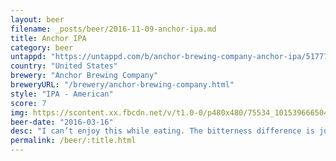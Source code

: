 ```yaml
---
layout: beer
filename: _posts/beer/2016-11-09-anchor-ipa.md
title: Anchor IPA
category: beer
untappd: "https://untappd.com/b/anchor-brewing-company-anchor-ipa/517772"
country: "United States"
brewery: "Anchor Brewing Company"
breweryURL: "/brewery/anchor-brewing-company.html"
style: "IPA - American"
score: 7
img: https://scontent.xx.fbcdn.net/v/t1.0-0/p480x480/75534_10153966650468745_295000144566915941_n.jpg?_nc_cat=100&_nc_ht=scontent.xx&oh=9c207eca41c19b6926e105a8f9dc871e&oe=5CCE5524
beer-date: "2016-03-16"
desc: "I can’t enjoy this while eating. The bitterness difference is just too large for my taste buds to cope. Outside of that the bitterness is still a little too strong for the hop aroma"
permalink: /beer/:title.html
---
```

